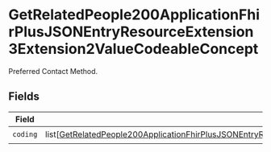 # GetRelatedPeople200ApplicationFhirPlusJSONEntryResourceExtension3Extension2ValueCodeableConcept

Preferred Contact Method.


## Fields

| Field                                                                                                                                                                                                                                           | Type                                                                                                                                                                                                                                            | Required                                                                                                                                                                                                                                        | Description                                                                                                                                                                                                                                     |
| ----------------------------------------------------------------------------------------------------------------------------------------------------------------------------------------------------------------------------------------------- | ----------------------------------------------------------------------------------------------------------------------------------------------------------------------------------------------------------------------------------------------- | ----------------------------------------------------------------------------------------------------------------------------------------------------------------------------------------------------------------------------------------------- | ----------------------------------------------------------------------------------------------------------------------------------------------------------------------------------------------------------------------------------------------- |
| `coding`                                                                                                                                                                                                                                        | list[[GetRelatedPeople200ApplicationFhirPlusJSONEntryResourceExtension3Extension2ValueCodeableConceptCoding](../../models/operations/getrelatedpeople200applicationfhirplusjsonentryresourceextension3extension2valuecodeableconceptcoding.md)] | :heavy_check_mark:                                                                                                                                                                                                                              | N/A                                                                                                                                                                                                                                             |